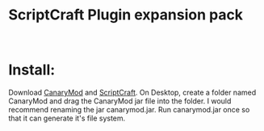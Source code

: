 # ScriptCraft Plugin expansion pack
<br/>

# Install:
Download [CanaryMod](www.canarymod.org) and [ScriptCraft](???).
On Desktop, create a folder named CanaryMod and drag the CanaryMod jar file into the folder. I would recommend renaming the jar canarymod.jar.
Run canarymod.jar once so that it can generate it's file system. 
